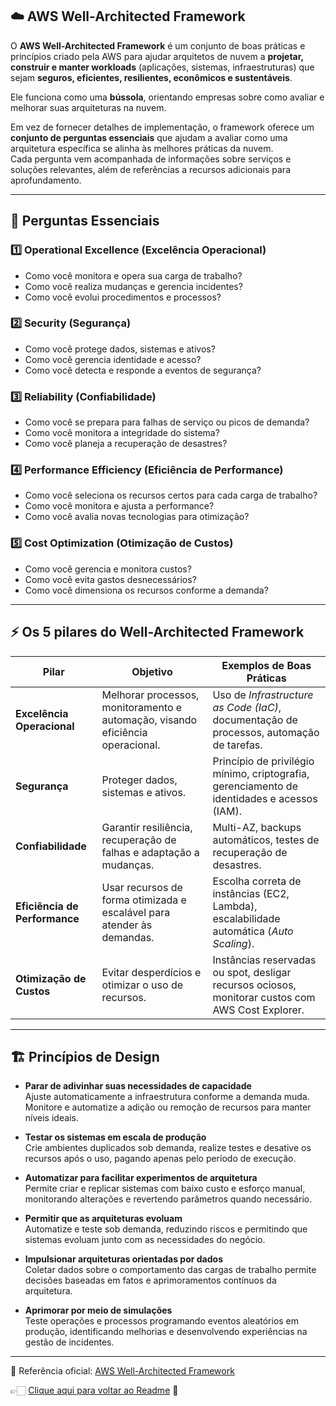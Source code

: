 ## ☁️ AWS Well-Architected Framework

O **AWS Well-Architected Framework** é um conjunto de boas práticas e princípios criado pela AWS para ajudar arquitetos de nuvem a **projetar, construir e manter workloads** (aplicações, sistemas, infraestruturas) que sejam **seguros, eficientes, resilientes, econômicos e sustentáveis**.  

Ele funciona como uma **bússola**, orientando empresas sobre como avaliar e melhorar suas arquiteturas na nuvem.  

Em vez de fornecer detalhes de implementação, o framework oferece um **conjunto de perguntas essenciais** que ajudam a avaliar como uma arquitetura específica se alinha às melhores práticas da nuvem.  
Cada pergunta vem acompanhada de informações sobre serviços e soluções relevantes, além de referências a recursos adicionais para aprofundamento.

---

## 📝 Perguntas Essenciais

### 1️⃣ Operational Excellence (Excelência Operacional)
- Como você monitora e opera sua carga de trabalho?  
- Como você realiza mudanças e gerencia incidentes?  
- Como você evolui procedimentos e processos?  

### 2️⃣ Security (Segurança)
- Como você protege dados, sistemas e ativos?  
- Como você gerencia identidade e acesso?  
- Como você detecta e responde a eventos de segurança?  

### 3️⃣ Reliability (Confiabilidade)
- Como você se prepara para falhas de serviço ou picos de demanda?  
- Como você monitora a integridade do sistema?  
- Como você planeja a recuperação de desastres?  

### 4️⃣ Performance Efficiency (Eficiência de Performance)
- Como você seleciona os recursos certos para cada carga de trabalho?  
- Como você monitora e ajusta a performance?  
- Como você avalia novas tecnologias para otimização?  

### 5️⃣ Cost Optimization (Otimização de Custos)
- Como você gerencia e monitora custos?  
- Como você evita gastos desnecessários?  
- Como você dimensiona os recursos conforme a demanda?  

---

## ⚡ Os 5 pilares do Well-Architected Framework

| **Pilar**                    | **Objetivo**                                                                 | **Exemplos de Boas Práticas**                                                                 |
|-------------------------------|-------------------------------------------------------------------------------|------------------------------------------------------------------------------------------------|
| **Excelência Operacional**    | Melhorar processos, monitoramento e automação, visando eficiência operacional. | Uso de *Infrastructure as Code (IaC)*, documentação de processos, automação de tarefas.        |
| **Segurança**                 | Proteger dados, sistemas e ativos.                                            | Princípio de privilégio mínimo, criptografia, gerenciamento de identidades e acessos (IAM).    |
| **Confiabilidade**            | Garantir resiliência, recuperação de falhas e adaptação a mudanças.           | Multi-AZ, backups automáticos, testes de recuperação de desastres.                             |
| **Eficiência de Performance** | Usar recursos de forma otimizada e escalável para atender às demandas.        | Escolha correta de instâncias (EC2, Lambda), escalabilidade automática (*Auto Scaling*).       |
| **Otimização de Custos**      | Evitar desperdícios e otimizar o uso de recursos.                              | Instâncias reservadas ou spot, desligar recursos ociosos, monitorar custos com AWS Cost Explorer. |

---

## 🏗️ Princípios de Design

- **Parar de adivinhar suas necessidades de capacidade**  
  Ajuste automaticamente a infraestrutura conforme a demanda muda. Monitore e automatize a adição ou remoção de recursos para manter níveis ideais.

- **Testar os sistemas em escala de produção**  
  Crie ambientes duplicados sob demanda, realize testes e desative os recursos após o uso, pagando apenas pelo período de execução.

- **Automatizar para facilitar experimentos de arquitetura**  
  Permite criar e replicar sistemas com baixo custo e esforço manual, monitorando alterações e revertendo parâmetros quando necessário.

- **Permitir que as arquiteturas evoluam**  
  Automatize e teste sob demanda, reduzindo riscos e permitindo que sistemas evoluam junto com as necessidades do negócio.

- **Impulsionar arquiteturas orientadas por dados**  
  Coletar dados sobre o comportamento das cargas de trabalho permite decisões baseadas em fatos e aprimoramentos contínuos da arquitetura.

- **Aprimorar por meio de simulações**  
  Teste operações e processos programando eventos aleatórios em produção, identificando melhorias e desenvolvendo experiências na gestão de incidentes.

---

🔗 Referência oficial: [AWS Well-Architected Framework](https://aws.amazon.com/architecture/well-architected)

👉🏻 [Clique aqui para voltar ao Readme](https://github.com/DrikaDev/Estudando-AWS-Cloud-Practitioner/blob/main/README.md) 📒
